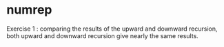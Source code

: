# numrep

Exercise 1 : comparing the results of the upward and downward recursion, both upward and downward recursion give nearly the same results.

